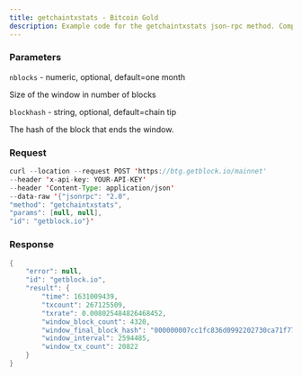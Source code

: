 ```yaml
---
title: getchaintxstats - Bitcoin Gold
description: Example code for the getchaintxstats json-rpc method. Сomplete guide on how to use getchaintxstats json-rpc in GetBlock.io Web3 documentation.
---
```


### Parameters


`nblocks` - numeric, optional, default=one month

Size of the window in number of blocks

`blockhash` - string, optional, default=chain tip

The hash of the block that ends the window.

### Request

``` java
curl --location --request POST 'https://btg.getblock.io/mainnet' 
--header 'x-api-key: YOUR-API-KEY' 
--header 'Content-Type: application/json' 
--data-raw '{"jsonrpc": "2.0",
"method": "getchaintxstats",
"params": [null, null],
"id": "getblock.io"}'
```

###  Response

``` java
{
    "error": null,
    "id": "getblock.io",
    "result": {
        "time": 1631009439,
        "txcount": 267125509,
        "txrate": 0.008025484826468452,
        "window_block_count": 4320,
        "window_final_block_hash": "000000007cc1fc836d0992202730ca71f77a8cf2a35974ca300dadbf8bc1e090",
        "window_interval": 2594485,
        "window_tx_count": 20822
    }
}
```

